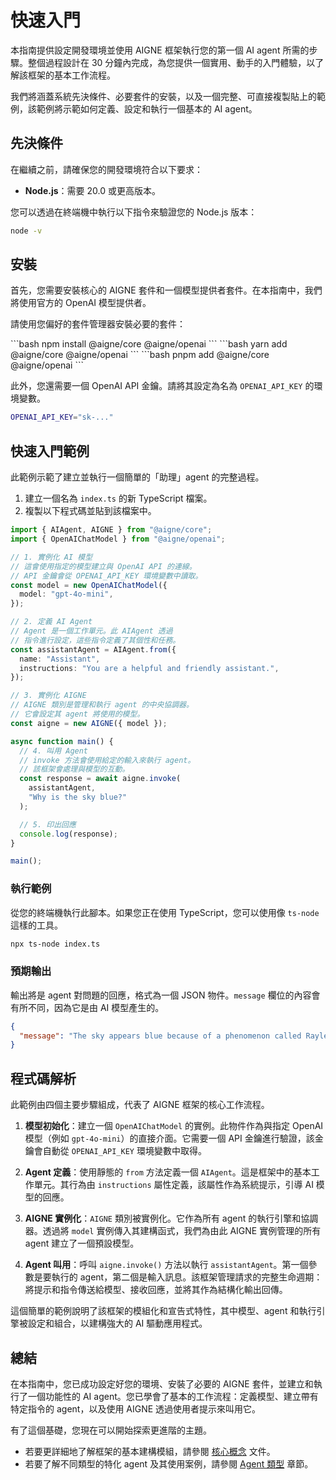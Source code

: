 # 快速入門

本指南提供設定開發環境並使用 AIGNE 框架執行您的第一個 AI agent 所需的步驟。整個過程設計在 30 分鐘內完成，為您提供一個實用、動手的入門體驗，以了解該框架的基本工作流程。

我們將涵蓋系統先決條件、必要套件的安裝，以及一個完整、可直接複製貼上的範例，該範例將示範如何定義、設定和執行一個基本的 AI agent。

## 先決條件

在繼續之前，請確保您的開發環境符合以下要求：

*   **Node.js**：需要 20.0 或更高版本。

您可以透過在終端機中執行以下指令來驗證您的 Node.js 版本：

```bash
node -v
```

## 安裝

首先，您需要安裝核心的 AIGNE 套件和一個模型提供者套件。在本指南中，我們將使用官方的 OpenAI 模型提供者。

請使用您偏好的套件管理器安裝必要的套件：

<x-cards data-columns="3">
  <x-card data-title="npm" data-icon="logos:npm-icon">
    ```bash
    npm install @aigne/core @aigne/openai
    ```
  </x-card>
  <x-card data-title="yarn" data-icon="logos:yarn">
    ```bash
    yarn add @aigne/core @aigne/openai
    ```
  </x-card>
  <x-card data-title="pnpm" data-icon="logos:pnpm">
    ```bash
    pnpm add @aigne/core @aigne/openai
    ```
  </x-card>
</x-cards>

此外，您還需要一個 OpenAI API 金鑰。請將其設定為名為 `OPENAI_API_KEY` 的環境變數。

```bash title=".env"
OPENAI_API_KEY="sk-..."
```

## 快速入門範例

此範例示範了建立並執行一個簡單的「助理」agent 的完整過程。

1.  建立一個名為 `index.ts` 的新 TypeScript 檔案。
2.  複製以下程式碼並貼到該檔案中。

```typescript index.ts icon=logos:typescript-icon
import { AIAgent, AIGNE } from "@aigne/core";
import { OpenAIChatModel } from "@aigne/openai";

// 1. 實例化 AI 模型
// 這會使用指定的模型建立與 OpenAI API 的連線。
// API 金鑰會從 OPENAI_API_KEY 環境變數中讀取。
const model = new OpenAIChatModel({
  model: "gpt-4o-mini",
});

// 2. 定義 AI Agent
// Agent 是一個工作單元。此 AIAgent 透過
// 指令進行設定，這些指令定義了其個性和任務。
const assistantAgent = AIAgent.from({
  name: "Assistant",
  instructions: "You are a helpful and friendly assistant.",
});

// 3. 實例化 AIGNE
// AIGNE 類別是管理和執行 agent 的中央協調器。
// 它會設定其 agent 將使用的模型。
const aigne = new AIGNE({ model });

async function main() {
  // 4. 叫用 Agent
  // invoke 方法會使用給定的輸入來執行 agent。
  // 該框架會處理與模型的互動。
  const response = await aigne.invoke(
    assistantAgent,
    "Why is the sky blue?"
  );

  // 5. 印出回應
  console.log(response);
}

main();
```

### 執行範例

從您的終端機執行此腳本。如果您正在使用 TypeScript，您可以使用像 `ts-node` 這樣的工具。

```bash
npx ts-node index.ts
```

### 預期輸出

輸出將是 agent 對問題的回應，格式為一個 JSON 物件。`message` 欄位的內容會有所不同，因為它是由 AI 模型產生的。

```json
{
  "message": "The sky appears blue because of a phenomenon called Rayleigh scattering..."
}
```

## 程式碼解析

此範例由四個主要步驟組成，代表了 AIGNE 框架的核心工作流程。

1.  **模型初始化**：建立一個 `OpenAIChatModel` 的實例。此物件作為與指定 OpenAI 模型（例如 `gpt-4o-mini`）的直接介面。它需要一個 API 金鑰進行驗證，該金鑰會自動從 `OPENAI_API_KEY` 環境變數中取得。

2.  **Agent 定義**：使用靜態的 `from` 方法定義一個 `AIAgent`。這是框架中的基本工作單元。其行為由 `instructions` 屬性定義，該屬性作為系統提示，引導 AI 模型的回應。

3.  **AIGNE 實例化**：`AIGNE` 類別被實例化。它作為所有 agent 的執行引擎和協調器。透過將 `model` 實例傳入其建構函式，我們為由此 AIGNE 實例管理的所有 agent 建立了一個預設模型。

4.  **Agent 叫用**：呼叫 `aigne.invoke()` 方法以執行 `assistantAgent`。第一個參數是要執行的 agent，第二個是輸入訊息。該框架管理請求的完整生命週期：將提示和指令傳送給模型、接收回應，並將其作為結構化輸出回傳。

這個簡單的範例說明了該框架的模組化和宣告式特性，其中模型、agent 和執行引擎被設定和組合，以建構強大的 AI 驅動應用程式。

## 總結

在本指南中，您已成功設定好您的環境、安裝了必要的 AIGNE 套件，並建立和執行了一個功能性的 AI agent。您已學會了基本的工作流程：定義模型、建立帶有特定指令的 agent，以及使用 AIGNE 透過使用者提示來叫用它。

有了這個基礎，您現在可以開始探索更進階的主題。

*   若要更詳細地了解框架的基本建構模組，請參閱 [核心概念](./developer-guide-core-concepts.md) 文件。
*   若要了解不同類型的特化 agent 及其使用案例，請參閱 [Agent 類型](./developer-guide-agents.md) 章節。